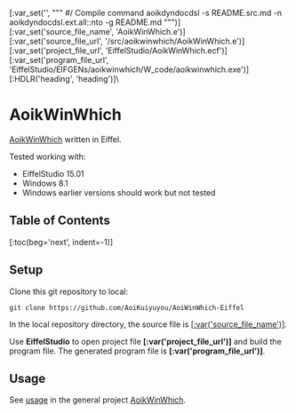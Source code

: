 [:var_set('', """
#/ Compile command
aoikdyndocdsl -s README.src.md -n aoikdyndocdsl.ext.all::nto -g README.md
""")]\
[:var_set('source_file_name', 'AoikWinWhich.e')]\
[:var_set('source_file_url', '/src/aoikwinwhich/AoikWinWhich.e')]\
[:var_set('project_file_url', 'EiffelStudio/AoikWinWhich.ecf')]\
[:var_set('program_file_url', 'EiffelStudio/EIFGENs/aoikwinwhich/W_code/aoikwinwhich.exe')]\
[:HDLR('heading', 'heading')]\
# AoikWinWhich
[AoikWinWhich](https://github.com/AoiKuiyuyou/AoikWinWhich) written in Eiffel.

Tested working with:
- EiffelStudio 15.01
- Windows 8.1
- Windows earlier versions should work but not tested

## Table of Contents
[:toc(beg='next', indent=-1)]

## Setup
Clone this git repository to local:
```
git clone https://github.com/AoiKuiyuyou/AoiWinWhich-Eiffel
```

In the local repository directory, the source file is
[[:var('source_file_name')]]([:var('source_file_url')]).

Use **EiffelStudio** to open project file **[:var('project_file_url')]** and
build the program file. The generated program file is
**[:var('program_file_url')]**.

## Usage
See [usage](https://github.com/AoiKuiyuyou/AoikWinWhich#how-to-use) in the
general project [AoikWinWhich](https://github.com/AoiKuiyuyou/AoikWinWhich).
